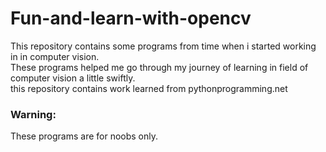 # Fun-and-learn-with-opencv

This repository contains some programs from time when i started working in in computer vision.</br>
These programs helped me go through my journey of learning in field of computer vision a little swiftly.</br>
this repository contains work learned from pythonprogramming.net</br>
### Warning:
These programs are for noobs only.
